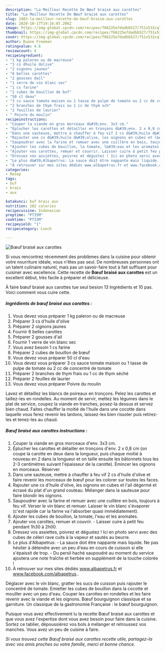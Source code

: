 ```yaml
---
description: "La Meilleur Recette De Bœuf braisé aux carottes"
title: "La Meilleur Recette De Bœuf braisé aux carottes"
slug: 2483-la-meilleur-recette-de-bouf-braise-aux-carottes
date: 2020-10-17T19:16:07.206Z
image: https://img-global.cpcdn.com/recipes/f66225e7dadbb527/751x532cq70/boeuf-braise-aux-carottes-photo-principale-de-la-recette.jpg
thumbnail: https://img-global.cpcdn.com/recipes/f66225e7dadbb527/751x532cq70/boeuf-braise-aux-carottes-photo-principale-de-la-recette.jpg
cover: https://img-global.cpcdn.com/recipes/f66225e7dadbb527/751x532cq70/boeuf-braise-aux-carottes-photo-principale-de-la-recette.jpg
author: Duane Freeman
ratingvalue: 4.6
reviewcount: 4
recipeingredient:
- "1 kg paleron ou de macreuse"
- "3 cs dhuile dolive"
- "2 oignons jaunes"
- "6 belles carottes"
- "2 gousses dail"
- "1 verre de vin blanc sec"
- "1 cs farine"
- "2 cubes de bouillon de buf"
- "50 cl deau"
- "3 cs sauce tomate maison ou 1 tasse de pulpe de tomate ou 2 cc de concentr de tomate"
- "2 branches de thym frais ou 1 cc de thym sch"
- "2 feuilles de laurier"
- " Poivre du moulin"
recipeinstructions:
- "Couper la viande en gros morceaux d&#39;env. 3x3 cm."
- "Éplucher les carottes et détailler en tronçons d&#39;env. 2 x 0,8 cm (on coupe la carotte en deux dans la longueur, puis chaque moitié à nouveau en 2 dans la longueur et on taille ensuite les bâtonnets tous les 2-3 centimètres suivant l&#39;épaisseur de la carotte). Émincer les oignons en morceaux. Réserver"
- "Dans une sauteuse, mettre à chauffer à feu vif 2 cs d&#39;huile d&#39;olive et faire revenir les morceaux de bœuf pour les colorer sur toutes les faces."
- "Rajouter une cs d&#39;huile d&#39;olive, les oignons en cubes et l&#39;ail dégermé et écrasé du plat d&#39;un grand couteau. Mélanger dans la sauteuse pour faire blondir les oignons."
- "Saupoudrer avec la farine et remuer avec une cuillère en bois, toujours à feu vif. Verser le vin blanc et remuer. Laisser le vin blanc s&#39;évaporer (c&#39;est rapide car la farine va l&#39;absorber quasi immédiatement)."
- "Ajouter les cubes de bouillon, la tomate, l&#39;eau et les aromates."
- "Ajouter vos carottes, remuer et couvrir. Laisser cuire à petit feu pendant 1h30 à 2h00."
- "Dressez vos assiettes, poivrez et dégustez ! Ici en photo servi avec des cubes de céleri rave cuits à la vapeur et sautés au beurre."
- "Le plus d&#39;Albapetrus: La sauce doit être nappante mais liquide. Ne pas hésiter à détendre avec un peu d&#39;eau en cours de cuisson si elle s&#39;épaissit de trop. Du persil haché saupoudré au moment du service ajoutera une note fraîche et herbée en supplément de la touche colorée !"
- "À retrouver sur mes sites dédiés www.albapetrus.fr et www.facebook.com/albapetrus.."
categories:
- Resep
tags:
- buf
- brais
- aux

katakunci: buf brais aux 
nutrition: 282 calories
recipecuisine: Indonesian
preptime: "PT35M"
cooktime: "PT33M"
recipeyield: "1"
recipecategory: Lunch

---
```



![Bœuf braisé aux carottes](https://img-global.cpcdn.com/recipes/f66225e7dadbb527/751x532cq70/boeuf-braise-aux-carottes-photo-principale-de-la-recette.jpg)

Si vous rencontrez récemment des problèmes dans la cuisine pour obtenir votre nourriture idéale, vous n'êtes pas seul. De nombreuses personnes ont un talent culinaire naturel, mais pas un savoir-faire tout à fait suffisant pour cuisiner avec excellence. Cette recette de <strong> Bœuf braisé aux carottes </strong> est un excellent début, très facile à préparer et délicieuse.

<!--inarticleads1-->

À faire bœuf braisé aux carottes tue seul besion 13 Ingrédients et 10 pas. Voici comment vous cuire cette.

##### Ingrédients de bœuf braisé aux carottes :

1. Vous devez vous préparer 1 kg paleron ou de macreuse
1. Préparer 3 cs d&#39;huile d&#39;olive
1. Préparer 2 oignons jaunes
1. Fournir 6 belles carottes
1. Préparer 2 gousses d&#39;ail
1. Fournir 1 verre de vin blanc sec
1. Vous avez besoin 1 cs farine
1. Préparer 2 cubes de bouillon de bœuf
1. Vous devez vous préparer 50 cl d&#39;eau
1. Vous devez vous préparer 3 cs sauce tomate maison ou 1 tasse de pulpe de tomate ou 2 cc de concentré de tomate
1. Préparer 2 branches de thym frais ou 1 cc de thym séché
1. Préparer 2 feuilles de laurier
1. Vous devez vous préparer  Poivre du moulin


Lavez et détaillez les blancs de poireaux en tronçons. Pelez les carottes et taillez-les en rondelles. Au moment de servir, mettez les légumes dans le plat de service, coupez la viande en tranches, posez-la dessus et servez bien chaud. Faites chauffer la moitié de l&#39;huile dans une cocotte dans laquelle vous ferez revenir les lardons, laissez-les bien rissoler puis retirez-les et tenez-les au chaud. 

<!--inarticleads2-->

##### Bœuf braisé aux carottes instructions :

1. Couper la viande en gros morceaux d&#39;env. 3x3 cm.
1. Éplucher les carottes et détailler en tronçons d&#39;env. 2 x 0,8 cm (on coupe la carotte en deux dans la longueur, puis chaque moitié à nouveau en 2 dans la longueur et on taille ensuite les bâtonnets tous les 2-3 centimètres suivant l&#39;épaisseur de la carotte). Émincer les oignons en morceaux. Réserver
1. Dans une sauteuse, mettre à chauffer à feu vif 2 cs d&#39;huile d&#39;olive et faire revenir les morceaux de bœuf pour les colorer sur toutes les faces.
1. Rajouter une cs d&#39;huile d&#39;olive, les oignons en cubes et l&#39;ail dégermé et écrasé du plat d&#39;un grand couteau. Mélanger dans la sauteuse pour faire blondir les oignons.
1. Saupoudrer avec la farine et remuer avec une cuillère en bois, toujours à feu vif. Verser le vin blanc et remuer. Laisser le vin blanc s&#39;évaporer (c&#39;est rapide car la farine va l&#39;absorber quasi immédiatement).
1. Ajouter les cubes de bouillon, la tomate, l&#39;eau et les aromates.
1. Ajouter vos carottes, remuer et couvrir. - Laisser cuire à petit feu pendant 1h30 à 2h00.
1. Dressez vos assiettes, poivrez et dégustez ! Ici en photo servi avec des cubes de céleri rave cuits à la vapeur et sautés au beurre.
1. Le plus d&#39;Albapetrus: - La sauce doit être nappante mais liquide. Ne pas hésiter à détendre avec un peu d&#39;eau en cours de cuisson si elle s&#39;épaissit de trop. - Du persil haché saupoudré au moment du service ajoutera une note fraîche et herbée en supplément de la touche colorée !
1. À retrouver sur mes sites dédiés www.albapetrus.fr et www.facebook.com/albapetrus..


Déglacer avec le vin blanc, gratter les sucs de cuisson puis rajouter le concentré de tomate. Emietter les cubes de bouillon dans la cocotte et mouiller avec un peu d&#39;eau. Couper les carottes en rondelles et les faire revenir avec la viande et les oignons. Bœuf bourguignon classique et sa garniture. Un classique de la gastronomie Française : le bœuf bourguignon. 

<!--inarticleads1-->

<p>
Puisque vous avez effectivement lu la recette Bœuf braisé aux carottes et que vous avez l'expertise dont vous avez besoin pour faire dans la cuisine. Sortez ce tablier, dépoussiérez vos bols à mélanger et retroussez vos manches. Vous avez un peu de cuisine à faire.
</p>

<p>
<i>Si vous trouvez cette Bœuf braisé aux carottes recette utile, partagez-la avec vos amis proches ou votre famille, merci et bonne chance.</i>
</p>
